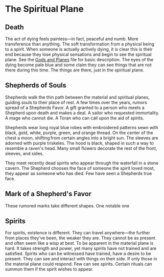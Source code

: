 # The Spiritual Plane

## Death

The act of dying feels painless—in fact, peaceful and numb. More transference than anything. The soft transformation from a physical being to a spirit.  When someone is actually actively dying, it is clear this is their end because they lose physical sensations and begin to see the spiritual plane. See the [Gods and Planes](<Gods and Planes.md>) file for basic description. The eyes of the dying become pale blue and some claim they can see things that are not there during this time. The things are there, just in the spiritual plane. 


## Shepherds of Souls

Shepherds walk the thin path between the material and spiritual planes, guiding souls to their place of rest. A few times over the years, rumors spread of a Shepherds Favor. A gift granted to a person who meets a Shepherd upon death and makes a deal. A sailor who requested immortality. A mage who cannot die. A Toran who can call upon the aid of spirits.

Shepherds wear long royal blue robes with embroidered patterns sewn with black, gold, white, purple, green, and orange thread. On the center of the chest a moon, shifting from certain angles into a bright sun. The sleeves are adorned with purple triskeles. The hood is black, shaped in such a way to resemble a raven's head. Many small flowers decorate the rest of the front, sleeves, and sides. 

They meet recently dead spirits who appear through the waterfall in a stone cavern. The Shepherd chooses the face of someone the spirit loved most, they appear as someone who has died. Few have seen a Shepherds true face. 

## Mark of a Shepherd's Favor

These rumored marks take different shapes. One notable one 


## Spirits

For spirits, existence is different. They can travel anywhere—the further from places they’ve been, the weaker they are. They cannot be as present and often seem like a wisp at best. To be apparent in the material plane is hard. It takes strength and power, yet many spirits have not trained and are satisfied. Spirits who can be witnessed have trained, have a desire to be present. They can see and interact with things on their side. If only those in the material plane could respond. Few can see spirits. Certain rituals can summon them if the spirit wishes to appear. 
